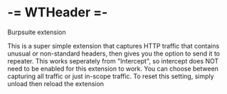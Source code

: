 # -= WTHeader =-
Burpsuite extension

This is a super simple extension that captures HTTP traffic that contains unusual or non-standard headers, then gives you the option to send it to repeater. This works seperately from "Intercept", so intercept does NOT need to be enabled for this extension to work. You can choose between capturing all traffic or just in-scope traffic. To reset this setting, simply unload then reload the extension
